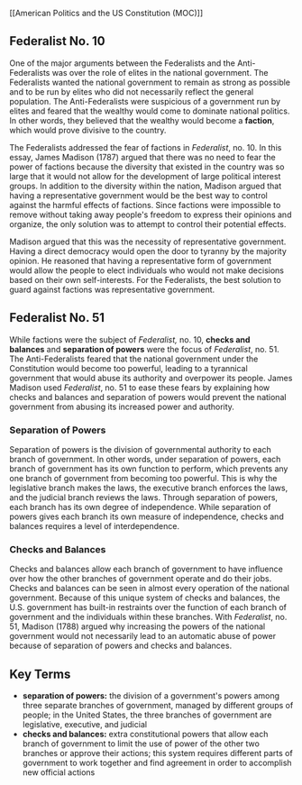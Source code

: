 [[American Politics and the US Constitution (MOC)]]
## Federalist No. 10
One of the major arguments between the Federalists and the Anti-Federalists was over the role of elites in the national government. The Federalists wanted the national government to remain as strong as possible and to be run by elites who did not necessarily reflect the general population. The Anti-Federalists were suspicious of a government run by elites and feared that the wealthy would come to dominate national politics. In other words, they believed that the wealthy would become a **faction**, which would prove divisive to the country.

The Federalists addressed the fear of factions in _Federalist_, no. 10. In this essay, James Madison (1787) argued that there was no need to fear the power of factions because the diversity that existed in the country was so large that it would not allow for the development of large political interest groups. In addition to the diversity within the nation, Madison argued that having a representative government would be the best way to control against the harmful effects of factions. Since factions were impossible to remove without taking away people's freedom to express their opinions and organize, the only solution was to attempt to control their potential effects.

Madison argued that this was the necessity of representative government. Having a direct democracy would open the door to tyranny by the majority opinion. He reasoned that having a representative form of government would allow the people to elect individuals who would not make decisions based on their own self-interests. For the Federalists, the best solution to guard against factions was representative government.

## Federalist No. 51
While factions were the subject of _Federalist,_ no. 10, **checks and balances** and **separation of powers** were the focus of _Federalist_, no. 51. The Anti-Federalists feared that the national government under the Constitution would become too powerful, leading to a tyrannical government that would abuse its authority and overpower its people. James Madison used _Federalist_, no. 51 to ease these fears by explaining how checks and balances and separation of powers would prevent the national government from abusing its increased power and authority.

### Separation of Powers
Separation of powers is the division of governmental authority to each branch of government. In other words, under separation of powers, each branch of government has its own function to perform, which prevents any one branch of government from becoming too powerful. This is why the legislative branch makes the laws, the executive branch enforces the laws, and the judicial branch reviews the laws. Through separation of powers, each branch has its own degree of independence. While separation of powers gives each branch its own measure of independence, checks and balances requires a level of interdependence.

### Checks and Balances
Checks and balances allow each branch of government to have influence over how the other branches of government operate and do their jobs. Checks and balances can be seen in almost every operation of the national government. Because of this unique system of checks and balances, the U.S. government has built-in restraints over the function of each branch of government and the individuals within these branches. With _Federalist_, no. 51, Madison (1788) argued why increasing the powers of the national government would not necessarily lead to an automatic abuse of power because of separation of powers and checks and balances.

## Key Terms
- **separation of powers:** the division of a government's powers among three separate branches of government, managed by different groups of people; in the United States, the three branches of government are legislative, executive, and judicial
- **checks and balances:** extra constitutional powers that allow each branch of government to limit the use of power of the other two branches or approve their actions; this system requires different parts of government to work together and find agreement in order to accomplish new official actions